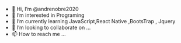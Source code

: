- 👋 Hi, I’m @andrenobre2020
- 👀 I’m interested in Programing 
- 🌱 I’m currently learning JavaScript,React Native ,BootsTrap , Jquery 
- 💞️ I’m looking to collaborate on ...
- 📫 How to reach me ...

<!---
andrenobre2020/andrenobre2020 is a ✨ special ✨ repository because its `README.md` (this file) appears on your GitHub profile.
You can click the Preview link to take a look at your changes.
--->

